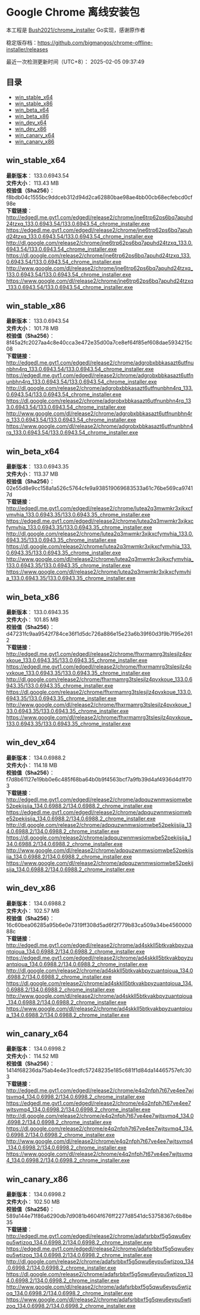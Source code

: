 # Google Chrome 离线安装包
本工程是 [Bush2021/chrome_installer](https://github.com/Bush2021/chrome_installer) Go实现，感谢原作者

稳定版存档：<https://github.com/bigmangos/chrome-offline-installer/releases>

最近一次检测更新时间（UTC+8）：
2025-02-05 09:37:49

## 目录
* [win_stable_x64](https://github.com/bigmangos/chrome-offline-installer?tab=readme-ov-file#win_stable_x64)
* [win_stable_x86](https://github.com/bigmangos/chrome-offline-installer?tab=readme-ov-file#win_stable_x86)
* [win_beta_x64](https://github.com/bigmangos/chrome-offline-installer?tab=readme-ov-file#win_beta_x64)
* [win_beta_x86](https://github.com/bigmangos/chrome-offline-installer?tab=readme-ov-file#win_beta_x86)
* [win_dev_x64](https://github.com/bigmangos/chrome-offline-installer?tab=readme-ov-file#win_dev_x64)
* [win_dev_x86](https://github.com/bigmangos/chrome-offline-installer?tab=readme-ov-file#win_dev_x86)
* [win_canary_x64](https://github.com/bigmangos/chrome-offline-installer?tab=readme-ov-file#win_canary_x64)
* [win_canary_x86](https://github.com/bigmangos/chrome-offline-installer?tab=readme-ov-file#win_canary_x86)

## win_stable_x64
**最新版本**： 133.0.6943.54  
**文件大小**： 113.43 MB  
**校验值（Sha256）**： f8bdb04c1555bc9ddceb312d94d2ca62880bae98ae4bb00cb68ecfebcd0cf98e  
**下载链接**：
http://edgedl.me.gvt1.com/edgedl/release2/chrome/jne6trp62ps6bq7apuhd24tzxq_133.0.6943.54/133.0.6943.54_chrome_installer.exe
https://edgedl.me.gvt1.com/edgedl/release2/chrome/jne6trp62ps6bq7apuhd24tzxq_133.0.6943.54/133.0.6943.54_chrome_installer.exe
http://dl.google.com/release2/chrome/jne6trp62ps6bq7apuhd24tzxq_133.0.6943.54/133.0.6943.54_chrome_installer.exe
https://dl.google.com/release2/chrome/jne6trp62ps6bq7apuhd24tzxq_133.0.6943.54/133.0.6943.54_chrome_installer.exe
http://www.google.com/dl/release2/chrome/jne6trp62ps6bq7apuhd24tzxq_133.0.6943.54/133.0.6943.54_chrome_installer.exe
https://www.google.com/dl/release2/chrome/jne6trp62ps6bq7apuhd24tzxq_133.0.6943.54/133.0.6943.54_chrome_installer.exe
## win_stable_x86
**最新版本**： 133.0.6943.54  
**文件大小**： 101.78 MB  
**校验值（Sha256）**： 8f45a2fc2027aa4c8e40cca3e472e35d00a7ce8ef64f85ef608dae5934215c08  
**下载链接**：
http://edgedl.me.gvt1.com/edgedl/release2/chrome/adgrobxbbkasazt6utfnunbhn4rq_133.0.6943.54/133.0.6943.54_chrome_installer.exe
https://edgedl.me.gvt1.com/edgedl/release2/chrome/adgrobxbbkasazt6utfnunbhn4rq_133.0.6943.54/133.0.6943.54_chrome_installer.exe
http://dl.google.com/release2/chrome/adgrobxbbkasazt6utfnunbhn4rq_133.0.6943.54/133.0.6943.54_chrome_installer.exe
https://dl.google.com/release2/chrome/adgrobxbbkasazt6utfnunbhn4rq_133.0.6943.54/133.0.6943.54_chrome_installer.exe
http://www.google.com/dl/release2/chrome/adgrobxbbkasazt6utfnunbhn4rq_133.0.6943.54/133.0.6943.54_chrome_installer.exe
https://www.google.com/dl/release2/chrome/adgrobxbbkasazt6utfnunbhn4rq_133.0.6943.54/133.0.6943.54_chrome_installer.exe
## win_beta_x64
**最新版本**： 133.0.6943.35  
**文件大小**： 113.37 MB  
**校验值（Sha256）**： 02e55d8e9cc158a1a526c5764cfe9a938519069683533a61c76be569ca97417d  
**下载链接**：
http://edgedl.me.gvt1.com/edgedl/release2/chrome/lutea2q3mwmkr3xjkxcfymvhia_133.0.6943.35/133.0.6943.35_chrome_installer.exe
https://edgedl.me.gvt1.com/edgedl/release2/chrome/lutea2q3mwmkr3xjkxcfymvhia_133.0.6943.35/133.0.6943.35_chrome_installer.exe
http://dl.google.com/release2/chrome/lutea2q3mwmkr3xjkxcfymvhia_133.0.6943.35/133.0.6943.35_chrome_installer.exe
https://dl.google.com/release2/chrome/lutea2q3mwmkr3xjkxcfymvhia_133.0.6943.35/133.0.6943.35_chrome_installer.exe
http://www.google.com/dl/release2/chrome/lutea2q3mwmkr3xjkxcfymvhia_133.0.6943.35/133.0.6943.35_chrome_installer.exe
https://www.google.com/dl/release2/chrome/lutea2q3mwmkr3xjkxcfymvhia_133.0.6943.35/133.0.6943.35_chrome_installer.exe
## win_beta_x86
**最新版本**： 133.0.6943.35  
**文件大小**： 101.85 MB  
**校验值（Sha256）**： d47231fc9aa9542f784ce36f1d5dc726a886e15e23a6b39f60d3f9b7f95e2612  
**下载链接**：
http://edgedl.me.gvt1.com/edgedl/release2/chrome/fhxrmamrg3tslesjlz4pvxkoue_133.0.6943.35/133.0.6943.35_chrome_installer.exe
https://edgedl.me.gvt1.com/edgedl/release2/chrome/fhxrmamrg3tslesjlz4pvxkoue_133.0.6943.35/133.0.6943.35_chrome_installer.exe
http://dl.google.com/release2/chrome/fhxrmamrg3tslesjlz4pvxkoue_133.0.6943.35/133.0.6943.35_chrome_installer.exe
https://dl.google.com/release2/chrome/fhxrmamrg3tslesjlz4pvxkoue_133.0.6943.35/133.0.6943.35_chrome_installer.exe
http://www.google.com/dl/release2/chrome/fhxrmamrg3tslesjlz4pvxkoue_133.0.6943.35/133.0.6943.35_chrome_installer.exe
https://www.google.com/dl/release2/chrome/fhxrmamrg3tslesjlz4pvxkoue_133.0.6943.35/133.0.6943.35_chrome_installer.exe
## win_dev_x64
**最新版本**： 134.0.6988.2  
**文件大小**： 114.18 MB  
**校验值（Sha256）**： f7d8b61127e19bb0e6c485f68ba64b0b9f4563bcf7a9fb39d4af4936d4d1f703  
**下载链接**：
http://edgedl.me.gvt1.com/edgedl/release2/chrome/adpquzwnmwsiomwbe52pekijsija_134.0.6988.2/134.0.6988.2_chrome_installer.exe
https://edgedl.me.gvt1.com/edgedl/release2/chrome/adpquzwnmwsiomwbe52pekijsija_134.0.6988.2/134.0.6988.2_chrome_installer.exe
http://dl.google.com/release2/chrome/adpquzwnmwsiomwbe52pekijsija_134.0.6988.2/134.0.6988.2_chrome_installer.exe
https://dl.google.com/release2/chrome/adpquzwnmwsiomwbe52pekijsija_134.0.6988.2/134.0.6988.2_chrome_installer.exe
http://www.google.com/dl/release2/chrome/adpquzwnmwsiomwbe52pekijsija_134.0.6988.2/134.0.6988.2_chrome_installer.exe
https://www.google.com/dl/release2/chrome/adpquzwnmwsiomwbe52pekijsija_134.0.6988.2/134.0.6988.2_chrome_installer.exe
## win_dev_x86
**最新版本**： 134.0.6988.2  
**文件大小**： 102.57 MB  
**校验值（Sha256）**： 16c60bea06285a95b6e0e7319ff308d5ad6f2f779b83ca509a34be456000088c  
**下载链接**：
http://edgedl.me.gvt1.com/edgedl/release2/chrome/ad4skkll5btkvakbpyzuantqioua_134.0.6988.2/134.0.6988.2_chrome_installer.exe
https://edgedl.me.gvt1.com/edgedl/release2/chrome/ad4skkll5btkvakbpyzuantqioua_134.0.6988.2/134.0.6988.2_chrome_installer.exe
http://dl.google.com/release2/chrome/ad4skkll5btkvakbpyzuantqioua_134.0.6988.2/134.0.6988.2_chrome_installer.exe
https://dl.google.com/release2/chrome/ad4skkll5btkvakbpyzuantqioua_134.0.6988.2/134.0.6988.2_chrome_installer.exe
http://www.google.com/dl/release2/chrome/ad4skkll5btkvakbpyzuantqioua_134.0.6988.2/134.0.6988.2_chrome_installer.exe
https://www.google.com/dl/release2/chrome/ad4skkll5btkvakbpyzuantqioua_134.0.6988.2/134.0.6988.2_chrome_installer.exe
## win_canary_x64
**最新版本**： 134.0.6998.2  
**文件大小**： 114.52 MB  
**校验值（Sha256）**： 1414f68236da75ab4e4e31cedfc57248235e185c681f1d84da14465757efc303  
**下载链接**：
http://edgedl.me.gvt1.com/edgedl/release2/chrome/e4q2nfph7t67ve4ee7wjtsvmq4_134.0.6998.2/134.0.6998.2_chrome_installer.exe
https://edgedl.me.gvt1.com/edgedl/release2/chrome/e4q2nfph7t67ve4ee7wjtsvmq4_134.0.6998.2/134.0.6998.2_chrome_installer.exe
http://dl.google.com/release2/chrome/e4q2nfph7t67ve4ee7wjtsvmq4_134.0.6998.2/134.0.6998.2_chrome_installer.exe
https://dl.google.com/release2/chrome/e4q2nfph7t67ve4ee7wjtsvmq4_134.0.6998.2/134.0.6998.2_chrome_installer.exe
http://www.google.com/dl/release2/chrome/e4q2nfph7t67ve4ee7wjtsvmq4_134.0.6998.2/134.0.6998.2_chrome_installer.exe
https://www.google.com/dl/release2/chrome/e4q2nfph7t67ve4ee7wjtsvmq4_134.0.6998.2/134.0.6998.2_chrome_installer.exe
## win_canary_x86
**最新版本**： 134.0.6998.2  
**文件大小**： 102.50 MB  
**校验值（Sha256）**： 589a144e71f86a6290db7d9081b4604f676ff2277d8541dc53758367c6b8be35  
**下载链接**：
http://edgedl.me.gvt1.com/edgedl/release2/chrome/adafsrbbxf5g5qwu6eypu5wtjzoq_134.0.6998.2/134.0.6998.2_chrome_installer.exe
https://edgedl.me.gvt1.com/edgedl/release2/chrome/adafsrbbxf5g5qwu6eypu5wtjzoq_134.0.6998.2/134.0.6998.2_chrome_installer.exe
http://dl.google.com/release2/chrome/adafsrbbxf5g5qwu6eypu5wtjzoq_134.0.6998.2/134.0.6998.2_chrome_installer.exe
https://dl.google.com/release2/chrome/adafsrbbxf5g5qwu6eypu5wtjzoq_134.0.6998.2/134.0.6998.2_chrome_installer.exe
http://www.google.com/dl/release2/chrome/adafsrbbxf5g5qwu6eypu5wtjzoq_134.0.6998.2/134.0.6998.2_chrome_installer.exe
https://www.google.com/dl/release2/chrome/adafsrbbxf5g5qwu6eypu5wtjzoq_134.0.6998.2/134.0.6998.2_chrome_installer.exe
